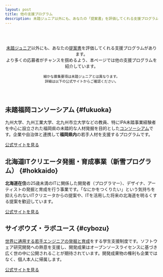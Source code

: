 ```yaml
---
layout: post
title: 他の支援プログラム
description: 未踏ジュニア以外にも、あなたの「提案書」を評価してくれる支援プログラムがあります。より多くの応募者がチャンスを掴めるよう、本ページでは他の支援プログラムを紹介しています。
---
```



<p style="text-align:center; padding: 50px 0px 40px; font-size: 99%;">
  <a href='/about'>未踏ジュニア</a>以外にも、あなたの<a href='download'>提案書</a>を評価してくれる支援プログラムがあります。<br class='ignore-sp'>より多くの応募者がチャンスを掴めるよう、本ページでは他の支援プログラムを紹介しています。<br>
  <br>
  <small>細かな募集要項は未踏ジュニアとは異なります。<br class='ignore-pc'>詳細は以下の公式サイトからご確認ください。</small><br>
</p>

## 未踏福岡コンソーシアム {#fukuoka}
九州大学、九州工業大学、北九州市立大学などの教員、特にIPA未踏事業経験者を中心に設立された福岡県の未踏的な人材発掘を目的とした[コンソーシアム](https://ja.wikipedia.org/wiki/%E3%82%B3%E3%83%B3%E3%82%BD%E3%83%BC%E3%82%B7%E3%82%A2%E3%83%A0)です。企業や自治体と連携して<strong>福岡県内</strong>の若手人材を支援するプログラムです。

<a href='https://mitou-fukuoka.org/' class='button'>公式サイトを見る</a>


## 北海道ITクリエータ発掘・育成事業（新雪プログラム）  {#hokkaido}
<strong>北海道在住</strong>の25歳未満のITに関係した開発者（プログラマー）、デザイナ、アーティストの発掘と育成を行う事業です。「なにかをつくりたい」という気持ちを抑えられないITクリエータからの提案や、ITを活用した将来の北海道を明るくする提案を歓迎しています。

<a href='https://shinsetsu.hokkaido.jp/koubo/2023' class='button'>公式サイトを見る</a>


## サイボウズ・ラボユース {#cybozu}
[世界に通用する若手エンジニアの発掘と育成](https://labs.cybozu.co.jp/youth/youth-leaflet-2023spring.pdf)をする学生支援制度です。ソフトウェア研究開発への熱意を支援し、開発成果はオープンソースライセンスに基づき広く世の中に公開されることが期待されています。開発成果物の権利も企業ではなく、個人本人に帰属します。

<a href='https://labs.cybozu.co.jp/youth/requirements.html' class='button'>公式サイトを見る</a>


